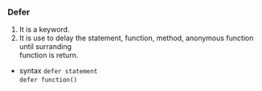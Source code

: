 ### Defer
1. It is a keyword.  
2. It is use to delay the statement, function, method, anonymous function until surranding  
function is return.   

* syntax
` defer statement `  
`defer function()`  
